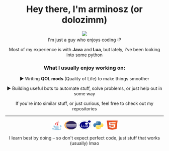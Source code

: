 <div align="center">
  <h1>Hey there, I'm arminosz (or dolozimm)</h1>
</div>
<div align="center">
  <a href="https://github.com/arminosz">
    <img src="https://github-readme-stats.vercel.app/api/top-langs/?username=arminosz&layout=compact&theme=dark"/>
  </a>
</div>

<div align="center">
  I'm just a guy who enjoys coding :P

  Most of my experience is with <strong>Java</strong> and <strong>Lua</strong>, but lately, i've been looking into some python
  
  <h3>What I usually enjoy working on:</h3>
  ▶️ Writing <strong>QOL mods</strong> (Quality of Life) to make things smoother

  ▶️ Building useful bots to automate stuff, solve problems, or just help out in some way

  If you're into similar stuff, or just curious, feel free to check out my repositories
</div>

<hr>

<div align="center" style="display: inline_block">
  <img align="center" alt="Java" height="30" width="40" src="https://raw.githubusercontent.com/devicons/devicon/master/icons/java/java-original.svg">
  <img align="center" alt="Eclipse" height="30" width="40" src="https://raw.githubusercontent.com/devicons/devicon/master/icons/eclipse/eclipse-original.svg">
  <img align="center" alt="Lua" height="30" width="40" src="https://raw.githubusercontent.com/devicons/devicon/master/icons/lua/lua-original.svg">
  <img align="center" alt="Python" height="30" width="40" src="https://raw.githubusercontent.com/devicons/devicon/master/icons/python/python-original.svg">
  <img align="center" alt="HTML" height="30" width="40" src="https://raw.githubusercontent.com/devicons/devicon/master/icons/html5/html5-original.svg">
</div>

<br>

<div align="center">
  I learn best by doing – so don't expect perfect code, just stuff that works (usually) lmao
</div>

